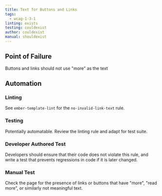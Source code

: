 ```yaml
---
title: Text for Buttons and Links
tags: 
  - wcag-1-3-1
linting: exists
testing: couldexist
author: couldexist
manual: shouldexist
---
```


## Point of Failure
Buttons and links should not use "more" as the text 

## Automation

### Linting
See `ember-template-lint` for the `no-invalid-link-text` rule.

### Testing
Potentially automatable. Review the linting rule and adapt for test suite.

### Developer Authored Test
Developers should ensure that their code does not violate this rule, and write a test that prevents regressions in code if it is later changed.

### Manual Test
Check the page for the presence of links or buttons that have "more", "read more", or similarly not meaningful text.